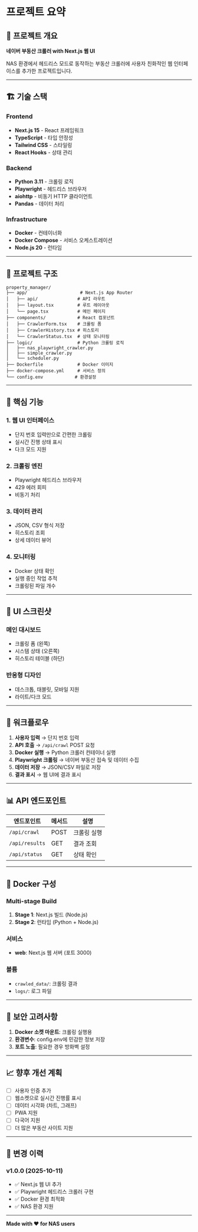 # 프로젝트 요약

## 🎯 프로젝트 개요

**네이버 부동산 크롤러 with Next.js 웹 UI**

NAS 환경에서 헤드리스 모드로 동작하는 부동산 크롤러에 사용자 친화적인 웹 인터페이스를 추가한 프로젝트입니다.

---

## 🏗️ 기술 스택

### Frontend
- **Next.js 15** - React 프레임워크
- **TypeScript** - 타입 안정성
- **Tailwind CSS** - 스타일링
- **React Hooks** - 상태 관리

### Backend
- **Python 3.11** - 크롤링 로직
- **Playwright** - 헤드리스 브라우저
- **aiohttp** - 비동기 HTTP 클라이언트
- **Pandas** - 데이터 처리

### Infrastructure
- **Docker** - 컨테이너화
- **Docker Compose** - 서비스 오케스트레이션
- **Node.js 20** - 런타임

---

## 📂 프로젝트 구조

```
property_manager/
├── app/                    # Next.js App Router
│   ├── api/               # API 라우트
│   ├── layout.tsx         # 루트 레이아웃
│   └── page.tsx           # 메인 페이지
├── components/            # React 컴포넌트
│   ├── CrawlerForm.tsx    # 크롤링 폼
│   ├── CrawlerHistory.tsx # 히스토리
│   └── CrawlerStatus.tsx  # 상태 모니터링
├── logic/                 # Python 크롤링 로직
│   ├── nas_playwright_crawler.py
│   ├── simple_crawler.py
│   └── scheduler.py
├── Dockerfile             # Docker 이미지
├── docker-compose.yml     # 서비스 정의
└── config.env            # 환경설정
```

---

## 🚀 핵심 기능

### 1. 웹 UI 인터페이스
- 단지 번호 입력만으로 간편한 크롤링
- 실시간 진행 상태 표시
- 다크 모드 지원

### 2. 크롤링 엔진
- Playwright 헤드리스 브라우저
- 429 에러 회피
- 비동기 처리

### 3. 데이터 관리
- JSON, CSV 형식 저장
- 히스토리 조회
- 상세 데이터 뷰어

### 4. 모니터링
- Docker 상태 확인
- 실행 중인 작업 추적
- 크롤링된 파일 개수

---

## 🎨 UI 스크린샷

### 메인 대시보드
- 크롤링 폼 (왼쪽)
- 시스템 상태 (오른쪽)
- 히스토리 테이블 (하단)

### 반응형 디자인
- 데스크톱, 태블릿, 모바일 지원
- 라이트/다크 모드

---

## 🔄 워크플로우

1. **사용자 입력** → 단지 번호 입력
2. **API 호출** → `/api/crawl` POST 요청
3. **Docker 실행** → Python 크롤러 컨테이너 실행
4. **Playwright 크롤링** → 네이버 부동산 접속 및 데이터 수집
5. **데이터 저장** → JSON/CSV 파일로 저장
6. **결과 표시** → 웹 UI에 결과 표시

---

## 📊 API 엔드포인트

| 엔드포인트 | 메서드 | 설명 |
|-----------|--------|------|
| `/api/crawl` | POST | 크롤링 실행 |
| `/api/results` | GET | 결과 조회 |
| `/api/status` | GET | 상태 확인 |

---

## 🐳 Docker 구성

### Multi-stage Build
1. **Stage 1**: Next.js 빌드 (Node.js)
2. **Stage 2**: 런타임 (Python + Node.js)

### 서비스
- **web**: Next.js 웹 서버 (포트 3000)

### 볼륨
- `crawled_data/`: 크롤링 결과
- `logs/`: 로그 파일

---

## 🔐 보안 고려사항

1. **Docker 소켓 마운트**: 크롤링 실행용
2. **환경변수**: config.env에 민감한 정보 저장
3. **포트 노출**: 필요한 경우 방화벽 설정

---

## 📈 향후 개선 계획

- [ ] 사용자 인증 추가
- [ ] 웹소켓으로 실시간 진행률 표시
- [ ] 데이터 시각화 (차트, 그래프)
- [ ] PWA 지원
- [ ] 다국어 지원
- [ ] 더 많은 부동산 사이트 지원

---

## 📝 변경 이력

### v1.0.0 (2025-10-11)
- ✅ Next.js 웹 UI 추가
- ✅ Playwright 헤드리스 크롤러 구현
- ✅ Docker 환경 최적화
- ✅ NAS 환경 지원

---

**Made with ❤️ for NAS users**
